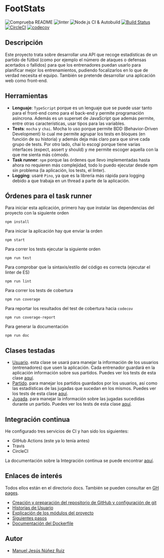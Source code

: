 # FootStats
![Comprueba README](https://github.com/ManuelJNunez/footStats/workflows/Comprueba%20README/badge.svg?branch=master) ![linter](https://github.com/ManuelJNunez/footStats/workflows/linter/badge.svg) ![Node.js CI & Autobuild](https://github.com/ManuelJNunez/footStats/workflows/Node.js%20CI%20&%20Autobuild/badge.svg) [![Build Status](https://travis-ci.com/ManuelJNunez/footStats.svg?branch=master)](https://travis-ci.com/ManuelJNunez/footStats) [![CircleCI](https://circleci.com/gh/ManuelJNunez/footStats.svg?style=svg)](https://circleci.com/gh/ManuelJNunez/footStats) [![codecov](https://codecov.io/gh/ManuelJNunez/footStats/branch/master/graph/badge.svg?token=PDG35I3X2I)](https://codecov.io/gh/ManuelJNunez/footStats)


## Descripción
Este proyecto trata sobre desarrollar una API que recoge estadísticas de un partido de fútbol (como por ejemplo el número de ataques o defensas acertados o fallidos) para que los entrenadores puedan usarlo para planificar mejor los entrenamientos, pudiendo focalizarlos en lo que de verdad necesita el equipo. También se pretende desarrollar una aplicación web como front-end.

## Herramientas
- **Lenguaje**: `TypeScript` porque es un lenguaje que se puede usar tanto para el front-end como para el back-end y permite programación asíncrona. Además es un superset de JavaScript que además permite, entre otras características, usar tipos para las variables. 
- **Tests**: `mocha` y `chai`. Mocha lo uso porque permite BDD (Behavior-Driven Development) lo cual me permite agrupar los tests en bloques (en función de su historia) y además deja más claro para que sirve cada grupo de tests. Por otro lado, chai lo escogí porque tiene varias interfaces (expect, assert y should) y me permite escoger aquella con la que me sienta más cómodo.
- **Task runner**: `npm` porque las órdenes que llevo implementadas hasta ahora no requieren más complejidad, todo lo puedo ejecutar desde npm sin problema (la aplicación, los tests, el linter).
- **Logging**: usaré `Pino`, ya que es la librería más rápida para logging debido a que trabaja en un thread a parte de la aplicación.

## Órdenes para el task runner
Para iniciar esta aplicación, primero hay que instalar las dependencias del proyecto con la siguiente orden

    npm install

Para iniciar la aplicación hay que enviar la orden

    npm start

Para correr los tests ejecutar la siguiente orden

    npm run test

Para comprobar que la sintaxis/estilo del código es correcta (ejecutar el linter de ES)

    npm run lint

Para correr los tests de cobertura

    npm run coverage

Para reportar los resultados del test de cobertura hacia `codecov`

    npm run coverage-report

Para generar la documentación

    npm run doc

## Clases testadas
- [Usuario](https://github.com/ManuelJNunez/footStats/blob/master/src/models/usuario.model.ts). esta clase se usará para manejar la información de los usuarios (entrenadores) que usen la aplicación. Cada entrenador guardará en la aplicación información sobre sus partidos. Puedes ver los tests de esta clase [aquí](https://github.com/ManuelJNunez/footStats/blob/master/tests/usuario.test.ts).
- [Partido](https://github.com/ManuelJNunez/footStats/blob/master/src/models/partido.model.ts). para manejar los partidos guardados por los usuarios, así como las estadísticas de las jugadas que sucedan en los mismos. Puedes ver los tests de esta clase [aquí](https://github.com/ManuelJNunez/footStats/blob/master/tests/partido.test.ts).
- [Jugada](https://github.com/ManuelJNunez/footStats/blob/master/src/models/jugada.model.ts). para manejar la información sobre las jugadas sucedidas durante un partido. Puedes ver los tests de esta clase [aquí](https://github.com/ManuelJNunez/footStats/blob/master/tests/jugada.test.ts).

## Integración continua
He configurado tres servicios de CI y han sido los siguientes:
- GitHub Actions (este ya lo tenía antes)
- Travis
- CircleCI

La documentación sobre la Integración continua se puede encontrar [aquí](https://github.com/ManuelJNunez/footStats/tree/master/docs/ci.md).

## Enlaces de interés
Todos ellos están en el directorio docs. También se pueden consultar en [GH pages](https://manueljnunez.github.io/footStats/).
- [Creación y preparación del repositorio de GitHub y configuración de git](https://github.com/ManuelJNunez/footStats/blob/master/docs/git-setup.md)
- [Historias de Usuario](https://github.com/ManuelJNunez/footStats/blob/master/docs/HU.md)
- [Explicación de los módulos del proyecto](https://github.com/ManuelJNunez/footStats/blob/master/docs/modulos.md)
- [Siguientes pasos](https://github.com/ManuelJNunez/footStats/blob/master/docs/siguientespasos.md)
- [Documentación del Dockerfile](https://github.com/ManuelJNunez/footStats/blob/master/docs/docker.md)

## Autor
- [Manuel Jesús Núñez Ruiz](https://github.com/ManuelJNunez)

